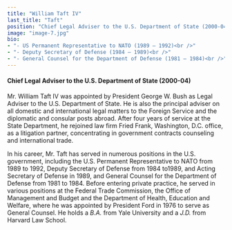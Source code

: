 ```yaml
---
title: "William Taft IV"
last_title: "Taft"
position: "Chief Legal Adviser to the U.S. Department of State (2000-04)"
image: "image-7.jpg"
bio:
- "- US Permanent Representative to NATO (1989 – 1992)<br />"
- "- Deputy Secretary of Defense (1984 – 1989)<br />"
- "- General Counsel for the Department of Defense (1981 – 1984)<br />"
---
```


#### Chief Legal Adviser to the U.S. Department of State (2000-04)
Mr. William Taft IV was appointed by President George W. Bush as Legal Adviser to the U.S. Department of State. He is also the principal adviser on all domestic and international legal matters to the Foreign Service and the diplomatic and consular posts abroad. After four years of service at the State Department, he rejoined law firm Fried Frank, Washington, D.C. office, as a litigation partner, concentrating in government contracts counseling and international trade. 

In his career, Mr. Taft has served in numerous positions in the U.S. government, including the U.S. Permanent Representative to NATO from 1989 to 1992, Deputy Secretary of Defense from 1984 to1989, and Acting Secretary of Defense in 1989, and General Counsel for the Department of Defense from 1981 to 1984. Before entering private practice, he served in various positions at the Federal Trade Commission, the Office of Management and Budget and the Department of Health, Education and Welfare, where he was appointed by President Ford in 1976 to serve as General Counsel. He holds a _B.A._ from Yale University and a _J.D._ from Harvard Law School.
